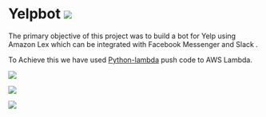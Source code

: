 # Yelpbot ![](https://github.com/akhi1312/Yelpbot/blob/master/YelpBot/Sample%20Images/Yelp.jpg?=25X25)


The primary objective of this project was to build a bot for Yelp using Amazon Lex which can be integrated with Facebook Messenger and Slack .

To Achieve this we have used [Python-lambda](https://github.com/nficano/python-lambda) push code to AWS Lambda.

![](https://github.com/akhi1312/Yelpbot/blob/master/YelpBot/Sample%20Images/Snap1.png)


![](https://github.com/akhi1312/Yelpbot/blob/master/YelpBot/Sample%20Images/Snap2.png)


![](https://github.com/akhi1312/Yelpbot/blob/master/YelpBot/Sample%20Images/Snap3.png)

